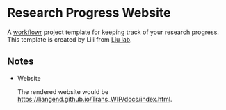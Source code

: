 # Research Progress Website

A [workflowr][] project template for keeping track of your research progress.
This template is created by Lili from [Liu lab].

[workflowr]: https://github.com/workflowr/workflowr
[Liu Lab]: https://liulab.uchicago.edu/

## Notes

- Website

  The rendered website would be
  https://liangend.github.io/Trans_WIP/docs/index.html.
  

